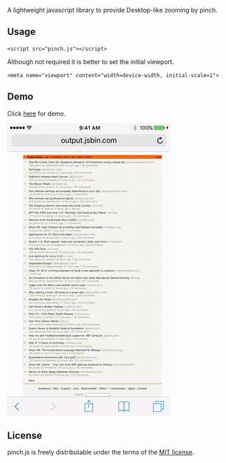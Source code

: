 A lightweight javascript library to provide Desktop-like zooming by pinch.

## Usage

```
<script src="pinch.js"></script>
```

Although not required it is better to set the initial viewport.

```
<meta name="viewport" content="width=device-width, initial-scale=1">
```

## Demo

Click [here](http://jsbin.com/keloba) for demo.

![With pinch](preview/pinch.gif)

## License

pinch.js is freely distributable under the terms of the [MIT license](https://github.com/vagrawal/pinch/blob/develop/LICENSE).

[license-image]: http://img.shields.io/badge/license-MIT-blue.svg?style=flat
[license-url]: LICENSE

